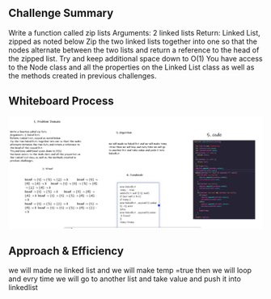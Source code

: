 ## Challenge Summary
Write a function called zip lists
Arguments: 2 linked lists
Return: Linked List, zipped as noted below
Zip the two linked lists together into one so that the nodes alternate between the two lists and return a reference to the head of the zipped list.
Try and keep additional space down to O(1)
You have access to the Node class and all the properties on the Linked List class as well as the methods created in previous challenges.

## Whiteboard Process

![linked-list-zip](./img/linked-list-zip.JPG)

## Approach & Efficiency
we will made ne linked list and we will make temp =true then we will loop and evry time we will go to another list and take value and push it into linkedlist